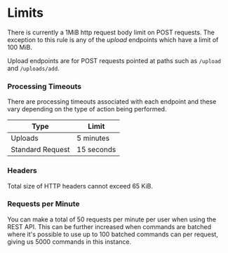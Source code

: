 # Limits

There is currently a 1MiB http request body limit on POST requests. The
exception to this rule is any of the *upload* endpoints which have a limit of
100 MiB.

Upload endpoints are for POST requests pointed at paths such as `/upload` and `/uploads/add`.

### Processing Timeouts

There are processing timeouts associated with each endpoint and these vary
depending on the type of action being performed.

Type | Limit
---------- | -------
Uploads | 5 minutes
Standard Request | 15 seconds

### Headers

Total size of HTTP headers cannot exceed 65 KiB.

### Requests per Minute

You can make a total of 50 requests per minute per user when using the REST
API. This can be further increased when commands are batched where it's
possible to use up to 100 batched commands can per request, giving us 5000
commands in this instance.
